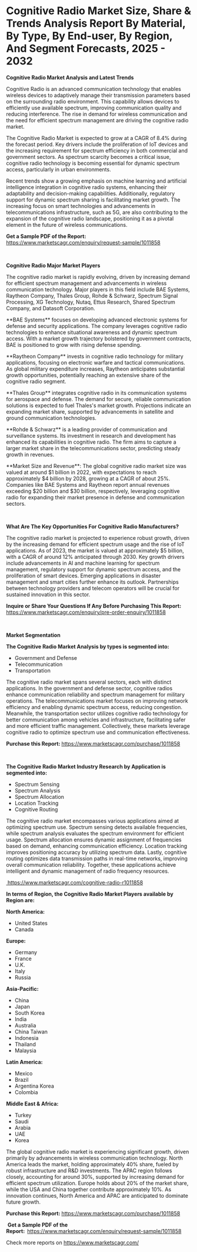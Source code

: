 <p><h1>Cognitive Radio Market Size, Share & Trends Analysis Report By Material, By Type, By End-user, By Region, And Segment Forecasts, 2025 - 2032</h1></p><p><strong>Cognitive Radio Market Analysis and Latest Trends</strong></p>
<p><p>Cognitive Radio is an advanced communication technology that enables wireless devices to adaptively manage their transmission parameters based on the surrounding radio environment. This capability allows devices to efficiently use available spectrum, improving communication quality and reducing interference. The rise in demand for wireless communication and the need for efficient spectrum management are driving the cognitive radio market.</p><p>The Cognitive Radio Market is expected to grow at a CAGR of 8.4% during the forecast period. Key drivers include the proliferation of IoT devices and the increasing requirement for spectrum efficiency in both commercial and government sectors. As spectrum scarcity becomes a critical issue, cognitive radio technology is becoming essential for dynamic spectrum access, particularly in urban environments.</p><p>Recent trends show a growing emphasis on machine learning and artificial intelligence integration in cognitive radio systems, enhancing their adaptability and decision-making capabilities. Additionally, regulatory support for dynamic spectrum sharing is facilitating market growth. The increasing focus on smart technologies and advancements in telecommunications infrastructure, such as 5G, are also contributing to the expansion of the cognitive radio landscape, positioning it as a pivotal element in the future of wireless communications.</p></p>
<p><strong>Get a Sample PDF of the Report:&nbsp;</strong> <a href="https://www.marketscagr.com/enquiry/request-sample/1011858?utm_campaign=3266&utm_medium=2&utm_source=Github&utm_content=ia&utm_term=06032025&utm_id=cognitive-radio">https://www.marketscagr.com/enquiry/request-sample/1011858</a></p>
<p>&nbsp;</p>
<p><strong>Cognitive Radio Major Market Players</strong></p>
<p><p>The cognitive radio market is rapidly evolving, driven by increasing demand for efficient spectrum management and advancements in wireless communication technology. Major players in this field include BAE Systems, Raytheon Company, Thales Group, Rohde & Schwarz, Spectrum Signal Processing, XG Technology, Nutaq, Ettus Research, Shared Spectrum Company, and Datasoft Corporation.</p><p>**BAE Systems** focuses on developing advanced electronic systems for defense and security applications. The company leverages cognitive radio technologies to enhance situational awareness and dynamic spectrum access. With a market growth trajectory bolstered by government contracts, BAE is positioned to grow with rising defense spending.</p><p>**Raytheon Company** invests in cognitive radio technology for military applications, focusing on electronic warfare and tactical communications. As global military expenditure increases, Raytheon anticipates substantial growth opportunities, potentially reaching an extensive share of the cognitive radio segment.</p><p>**Thales Group** integrates cognitive radio in its communication systems for aerospace and defense. The demand for secure, reliable communication solutions is expected to fuel Thales's market growth. Projections indicate an expanding market share, supported by advancements in satellite and ground communication technologies.</p><p>**Rohde & Schwarz** is a leading provider of communication and surveillance systems. Its investment in research and development has enhanced its capabilities in cognitive radio. The firm aims to capture a larger market share in the telecommunications sector, predicting steady growth in revenues.</p><p>**Market Size and Revenue**: The global cognitive radio market size was valued at around $1 billion in 2022, with expectations to reach approximately $4 billion by 2028, growing at a CAGR of about 25%. Companies like BAE Systems and Raytheon report annual revenues exceeding $20 billion and $30 billion, respectively, leveraging cognitive radio for expanding their market presence in defense and communication sectors.</p></p>
<p>&nbsp;</p>
<p><strong>What Are The Key Opportunities For Cognitive Radio Manufacturers?</strong></p>
<p><p>The cognitive radio market is projected to experience robust growth, driven by the increasing demand for efficient spectrum usage and the rise of IoT applications. As of 2023, the market is valued at approximately $5 billion, with a CAGR of around 12% anticipated through 2030. Key growth drivers include advancements in AI and machine learning for spectrum management, regulatory support for dynamic spectrum access, and the proliferation of smart devices. Emerging applications in disaster management and smart cities further enhance its outlook. Partnerships between technology providers and telecom operators will be crucial for sustained innovation in this sector.</p></p>
<p><strong>Inquire or Share Your Questions If Any Before Purchasing This Report:</strong> <a href="https://www.marketscagr.com/enquiry/pre-order-enquiry/1011858?utm_campaign=3266&utm_medium=2&utm_source=Github&utm_content=ia&utm_term=06032025&utm_id=cognitive-radio">https://www.marketscagr.com/enquiry/pre-order-enquiry/1011858</a></p>
<p>&nbsp;</p>
<p><strong>Market Segmentation</strong></p>
<p><strong>The Cognitive Radio Market Analysis by types is segmented into:</strong></p>
<p><ul><li>Government and Defense</li><li>Telecommunication</li><li>Transportation</li></ul></p>
<p><p>The cognitive radio market spans several sectors, each with distinct applications. In the government and defense sector, cognitive radios enhance communication reliability and spectrum management for military operations. The telecommunications market focuses on improving network efficiency and enabling dynamic spectrum access, reducing congestion. Meanwhile, the transportation sector utilizes cognitive radio technology for better communication among vehicles and infrastructure, facilitating safer and more efficient traffic management. Collectively, these markets leverage cognitive radio to optimize spectrum use and communication effectiveness.</p></p>
<p><strong>Purchase this Report:&nbsp;</strong><a href="https://www.marketscagr.com/purchase/1011858?utm_campaign=3266&utm_medium=2&utm_source=Github&utm_content=ia&utm_term=06032025&utm_id=cognitive-radio">https://www.marketscagr.com/purchase/1011858</a></p>
<p>&nbsp;</p>
<p><strong>The Cognitive Radio Market Industry Research by Application is segmented into:</strong></p>
<p><ul><li>Spectrum Sensing</li><li>Spectrum Analysis</li><li>Spectrum Allocation</li><li>Location Tracking</li><li>Cognitive Routing</li></ul></p>
<p><p>The cognitive radio market encompasses various applications aimed at optimizing spectrum use. Spectrum sensing detects available frequencies, while spectrum analysis evaluates the spectrum environment for efficient usage. Spectrum allocation ensures dynamic assignment of frequencies based on demand, enhancing communication efficiency. Location tracking improves positioning accuracy by utilizing spectrum data. Lastly, cognitive routing optimizes data transmission paths in real-time networks, improving overall communication reliability. Together, these applications achieve intelligent and dynamic management of radio frequency resources.</p></p>
<p><a href="https://www.marketscagr.com/cognitive-radio-r1011858?utm_campaign=3266&utm_medium=2&utm_source=Github&utm_content=ia&utm_term=06032025&utm_id=cognitive-radio">&nbsp;https://www.marketscagr.com/cognitive-radio-r1011858</a></p>
<p><strong>In terms of Region, the Cognitive Radio Market Players available by Region are:</strong></p>
<p>
    <p> <strong> North America: </strong>
        <ul>
            <li>United States</li>
            <li>Canada</li>
        </ul>
        </p> 
    <p> <strong> Europe: </strong>
        <ul>
            <li>Germany</li>
            <li>France</li>
            <li>U.K.</li>
            <li>Italy</li>
            <li>Russia</li>
        </ul>
        </p> 
    <p> <strong> Asia-Pacific: </strong>
        <ul>
            <li>China</li>
            <li>Japan</li>
            <li>South Korea</li>
            <li>India</li>
            <li>Australia</li>
            <li>China Taiwan</li>
            <li>Indonesia</li>
            <li>Thailand</li>
            <li>Malaysia</li>
        </ul>
        </p> 
    <p> <strong> Latin America: </strong>
        <ul>
            <li>Mexico</li>
            <li>Brazil</li>
            <li>Argentina Korea</li>
            <li>Colombia</li>
        </ul>
        </p> 
    <p> <strong> Middle East & Africa: </strong>
        <ul>
            <li>Turkey</li>
            <li>Saudi</li>
            <li>Arabia</li>
            <li>UAE</li>
            <li>Korea</li>
        </ul>
    </p>
    </p>
<p><p>The global cognitive radio market is experiencing significant growth, driven primarily by advancements in wireless communication technology. North America leads the market, holding approximately 40% share, fueled by robust infrastructure and R&D investments. The APAC region follows closely, accounting for around 30%, supported by increasing demand for efficient spectrum utilization. Europe holds about 20% of the market share, while the USA and China together contribute approximately 10%. As innovation continues, North America and APAC are anticipated to dominate future growth.</p></p>
<p><strong>Purchase this Report: </strong><a href="https://www.marketscagr.com/purchase/1011858?utm_campaign=3266&utm_medium=2&utm_source=Github&utm_content=ia&utm_term=06032025&utm_id=cognitive-radio">https://www.marketscagr.com/purchase/1011858</a></p>
<p>&nbsp;<strong>Get a Sample PDF of the Report:&nbsp;&nbsp;</strong><a href="https://www.marketscagr.com/enquiry/request-sample/1011858?utm_campaign=3266&utm_medium=2&utm_source=Github&utm_content=ia&utm_term=06032025&utm_id=cognitive-radio">https://www.marketscagr.com/enquiry/request-sample/1011858</a></p>
<p><strong></strong></p>
<p>Check more reports on <a href="https://www.marketscagr.com/?utm_campaign=3266&utm_medium=2&utm_source=Github&utm_content=ia&utm_term=06032025&utm_id=cognitive-radio">https://www.marketscagr.com/</a></p>